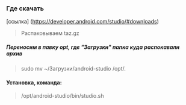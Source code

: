 ###  Где скачать    
[ссылка] (https://developer.android.com/studio/#downloads)

> Распаковываем taz.gz      


##### Переносим в павку opt, где "Загрузки" папка куда распокавали архив
> sudo mv ~/Загрузки/android-studio /opt/.


#### Установка, команда:    
> /opt/android-studio/bin/studio.sh
